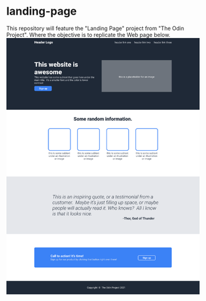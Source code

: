 # landing-page
This repository will feature the "Landing Page" project from "The Odin Project". Where the objective is to replicate the Web page below.
![Web page image from The Odin Project](/odin-project.png)